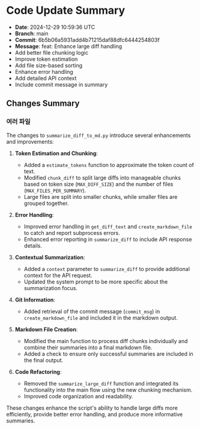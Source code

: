# Code Update Summary

- **Date**: 2024-12-29 10:59:36 UTC
- **Branch**: main
- **Commit**: 6b5b06a5931add4b71215daf88dfc6444254803f
- **Message**: feat: Enhance large diff handling
- Add better file chunking logic
- Improve token estimation
- Add file size-based sorting
- Enhance error handling
- Add detailed API context
- Include commit message in summary

## Changes Summary

### 여러 파일
The changes to `summarize_diff_to_md.py` introduce several enhancements and improvements:

1. **Token Estimation and Chunking**:
   - Added a `estimate_tokens` function to approximate the token count of text.
   - Modified `chunk_diff` to split large diffs into manageable chunks based on token size (`MAX_DIFF_SIZE`) and the number of files (`MAX_FILES_PER_SUMMARY`).
   - Large files are split into smaller chunks, while smaller files are grouped together.

2. **Error Handling**:
   - Improved error handling in `get_diff_text` and `create_markdown_file` to catch and report subprocess errors.
   - Enhanced error reporting in `summarize_diff` to include API response details.

3. **Contextual Summarization**:
   - Added a `context` parameter to `summarize_diff` to provide additional context for the API request.
   - Updated the system prompt to be more specific about the summarization focus.

4. **Git Information**:
   - Added retrieval of the commit message (`commit_msg`) in `create_markdown_file` and included it in the markdown output.

5. **Markdown File Creation**:
   - Modified the main function to process diff chunks individually and combine their summaries into a final markdown file.
   - Added a check to ensure only successful summaries are included in the final output.

6. **Code Refactoring**:
   - Removed the `summarize_large_diff` function and integrated its functionality into the main flow using the new chunking mechanism.
   - Improved code organization and readability.

These changes enhance the script's ability to handle large diffs more efficiently, provide better error handling, and produce more informative summaries.

